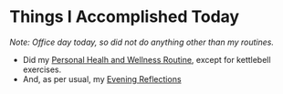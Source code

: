 # Things I Accomplished Today

_Note: Office day today, so did not do anything other than my routines._

- Did my [Personal Healh and Wellness Routine](../../routines/personal-health-and-wellness-routine-2024-week-2.md), except for kettlebell exercises.
- And, as per usual, my [Evening Reflections](../../routines/evening-reflections-2024-week-1.md)
